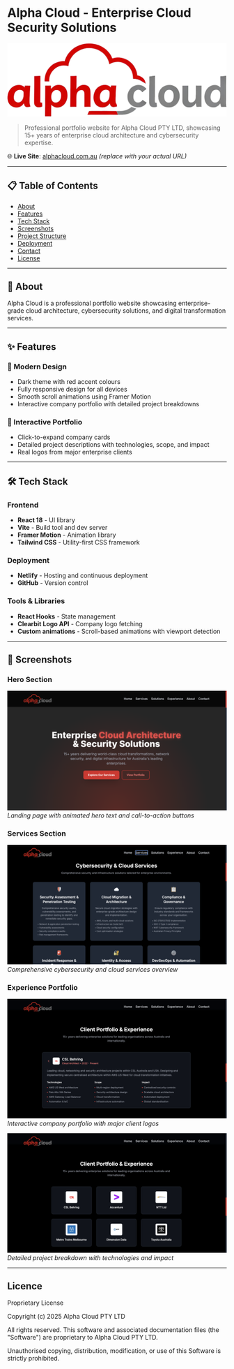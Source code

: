# Alpha Cloud - Enterprise Cloud Security Solutions

![Alpha Cloud Banner](./public/preview-logo.png)

> Professional portfolio website for Alpha Cloud PTY LTD, showcasing 15+ years of enterprise cloud architecture and cybersecurity expertise.

🌐 **Live Site**: [alphacloud.com.au](https://alphacloud.com.au) *(replace with your actual URL)*

---

## 📋 Table of Contents

- [About](#about)
- [Features](#features)
- [Tech Stack](#tech-stack)
- [Screenshots](#screenshots)
- [Project Structure](#project-structure)
- [Deployment](#deployment)
- [Contact](#contact)
- [License](#license)

---

## 🎯 About

Alpha Cloud is a professional portfolio website showcasing enterprise-grade cloud architecture, cybersecurity solutions, and digital transformation services. 

---

## ✨ Features

### 🎨 Modern Design
- Dark theme with red accent colours
- Fully responsive design for all devices
- Smooth scroll animations using Framer Motion
- Interactive company portfolio with detailed project breakdowns

### 💼 Interactive Portfolio
- Click-to-expand company cards
- Detailed project descriptions with technologies, scope, and impact
- Real logos from major enterprise clients

---

## 🛠 Tech Stack

### Frontend
- **React 18** - UI library
- **Vite** - Build tool and dev server
- **Framer Motion** - Animation library
- **Tailwind CSS** - Utility-first CSS framework

### Deployment
- **Netlify** - Hosting and continuous deployment
- **GitHub** - Version control

### Tools & Libraries
- **React Hooks** - State management
- **Clearbit Logo API** - Company logo fetching
- **Custom animations** - Scroll-based animations with viewport detection

---

## 📸 Screenshots

### Hero Section
![Hero Section](./screenshots/hero.png)
*Landing page with animated hero text and call-to-action buttons*

### Services Section
![Services](./screenshots/services.png)
*Comprehensive cybersecurity and cloud services overview*

### Experience Portfolio
![Experience Grid](./screenshots/experience-grid.png)
*Interactive company portfolio with major client logos*

![Experience Detail](./screenshots/experience-detail.png)
*Detailed project breakdown with technologies and impact*

---

## Licence

Proprietary License

Copyright (c) 2025 Alpha Cloud PTY LTD

All rights reserved. This software and associated documentation files 
(the "Software") are proprietary to Alpha Cloud PTY LTD.

Unauthorised copying, distribution, modification, or use of this Software 
is strictly prohibited.

